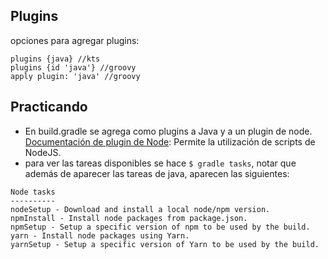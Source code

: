 ## Plugins
opciones para agregar plugins:

```
plugins {java} //kts
plugins {id 'java'} //groovy
apply plugin: 'java' //groovy
```

## Practicando
- En build.gradle se agrega como plugins a Java y a un plugin de node. [Documentación de plugin de Node](https://github.com/srs/gradle-node-plugin/blob/master/docs/node.md): Permite la utilización de scripts de NodeJS. 
- para ver las tareas disponibles se hace ```$ gradle tasks```, notar que además de aparecer las tareas de java, aparecen las siguientes: 

```
Node tasks
----------
nodeSetup - Download and install a local node/npm version.
npmInstall - Install node packages from package.json.
npmSetup - Setup a specific version of npm to be used by the build.
yarn - Install node packages using Yarn.
yarnSetup - Setup a specific version of Yarn to be used by the build.
```
